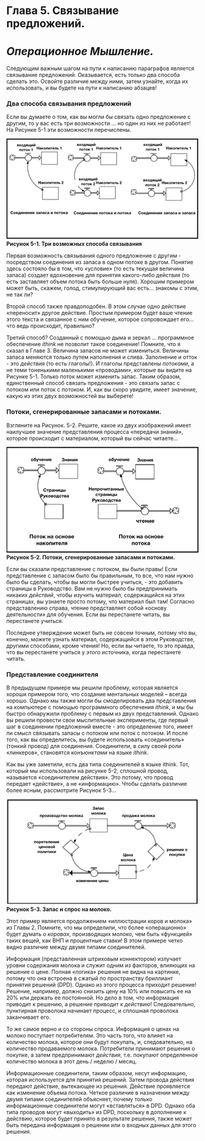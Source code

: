 # Глава 5. Связывание предложений.
# *Операционное Мышление.*

Следующим важным шагом на пути к написанию параграфов является связывание предложений. Оказывается, есть только два способа сделать это.
Освойте различие между ними, затем узнайте, когда их использовать, и вы будете на пути к написанию абзацев!

### Два способа связывания предложений

Если вы думаете о том, как вы могли бы связать одно предложение с другим, то у вас есть три возможности ... но один из них не работает! На Рисунке 5-1 эти возможности перечислены.

![Image alt](figure05-01.png)
**Рисунок 5-1. Три возможных способа связывания**

Первая возможность связывания одного предложение с другим - посредством соединения из запаса в одном потоке в другом. Понятие здесь состояло бы в том, что «условие» (то есть текущая величина запаса) создает вдохновение для принятия какого-либо действия (то есть заставляет объем потока быть больше нуля). Хорошим примером может быть, скажем, голод, стимулирующий вас есть... знакомы с этим, не так ли?

Второй способ также правдоподобен. В этом случае одно действие «переносит» другое действие. Простым примером будет ваше чтение этого текста и связанное с ним обучение, которое сопровождает его... что ведь происходит, правильно? 

Третий способ? Созданный с помощью дыма и зеркал ... программное обеспечение *ithink* не позволит такое соединение! Помните, что я сказал в Главе 3. Величина запасов не может измениться. Величины запаса меняются только путем наполнения и слива. Заполнение и отток - это *действия* (то есть глаголы!). И глаголы представлены *потоками*, а не теми тоненькими маленькими «проводами», которые вы видите на Рисунке 5-1. Только поток может изменить запас. Таким образом, единственный способ связать предложения - это связать запас с потоком или поток с потоком. И, как вы скоро увидите, имеет значение, какую из этих двух возможностей вы выберете!

### Потоки, сгенерированные запасами и потоками.

Взгляните на Рисунок. 5-2. Решите, какое из двух изображений имеет наилучшее значение представления процесса «передачи знаний», которое происходит с материалом, который вы сейчас читаете...

![Image alt](figure05-02.png)
**Рисунок 5-2. Потоки, сгенерированные запасами и потоками.**

Если вы сказали представление с потоком, вы были правы! Если представление с запасом было бы правильным, то все, что нам нужно было бы сделать, чтобы вы могли быстрее учиться, - это добавить страницы в Руководство. Вам не нужно было бы предпринимать никаких *действий*, чтобы изучить материал, содержащийся на этих страницах, вы узнаете просто потому, что материал был там! Согласно представлению справа, чтение представляет собой «основу деятельности» для обучения. Если вы перестанете читать, вы перестанете учиться.

Последнее утверждение может быть не совсем точным, потому что вы, конечно, можете узнать материал, содержащийся в этом Руководстве, другими способами, кроме чтения! Но, если вы читаете, то это правда, что вы перестанете учиться у *этого* источника, когда перестанете читать.

### Представление соединителя

В предыдущем примере мы решили проблему, которая является хороши примером того, что создание ментальных моделей – всегда хорошо. Однако мы также могли бы смоделировать два представления на компьютере с помощью программного обеспечения *ithink*, и мы бы быстро обнаружили проблему с первым из двух представлений. Однако вы решили провести свои мыслительные эксперименты, где первый шаг в соединении предложений вместе - это определение того, имеет ли смысл связывать запасы с потоком или поток с потоком. И после того, как вы определитесь, вы будете использовать «соединитель» (тонкий провод) для соединения. Соединители, в силу своей роли «линкеров», становятся *конъюнктами* на языке *ithink*.

Как вы уже заметили, есть два типа соединителей в языке ithink. Тот, который мы использовали на рисунке 5-2, сплошной провод, называется «соединителем действия». Это потому, что провод передает «действие», а не «информацию». Чтобы сделать различие более ясным, рассмотрите Рисунок 5-3...

![Image alt](figure05-03.png)
**Рисунок 5-3. Запас и спрос на молоко.**

Этот пример является продолжением «иллюстрации коров и молока» из Главы 2. Помните, что мы определили, что более «операционно» будет думать о *коровах*, производящих молоко, чем быть «функцией» таких вещей, как ВНП и процентные ставки! В этом примере четко видно различие между двумя типами соединителей.

Информация (представленная штриховым коннектором) излучает уровни содержания молока и служит одним из факторов, влияющих на решение о цене. Полная «логика» решения не видна на картинке, потому что она встроена в сжатый по пространству бриллиант принятия решений (DPD). Однако из этого процесса приходит решение! Решение, например, должно снизить цену на 10% или повысить ее на 20% или держать ее постоянной. Но дело в том, что информация приводит к решению, а решение приводит к *действию*! Следовательно, пунктирная проволока начинает процесс, и сплошная проволока заканчивает его. 

То же самое верно и со стороны спроса. Информация о ценах на молоко поступает потребителям. Это часть того, что влияет на количество молока, которое они будут покупать, и, следовательно, на количество продаваемого молока. Потребители принимают решения о покупке, а затем предпринимают *действия*, т.е. покупают определенное количество молока в этот день / неделю / месяц.

Информационные соединители, таким образом, несут информацию, которая используется для принятия решений. Затем провода действия передают действие, вытекающее из решения. Действие проявляется как изменение объема потока. Четкое различие в назначении между двумя типами соединителей объясняет, почему только информационные соединители могут «вставляться» в DPD. Однако оба типа проводов могут «выходить» из DPD, поскольку в дополнение к действию, которое будет принято в результате решения, также может быть передана информация о решении или о входных данных для этого решения. 
